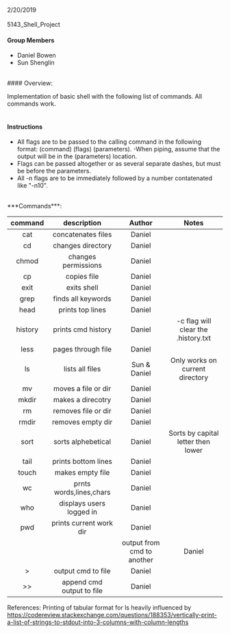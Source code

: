 2/20/2019 <br />
<br />
5143_Shell_Project <br />
#### Group Members

- Daniel Bowen
- Sun Shenglin

 <br />
 #### Overview:
 
Implementation of basic shell with the following list of commands. All commands work.   <br />
<br />
 #### Instructions

- All flags are to be passed to the calling command in the following format: (command) (flags) (parameters).
     -When piping, assume that the output will be in the (parameters) location.
- Flags can be passed altogether or as several separate dashes, but must be before the parameters.
- All -n flags are to be immediately followed by a number contatenated like "-n10".
<br />
 ***Commands***:

|   command       |   description            | Author      |    Notes                             |
|:---------------:|:------------------------:|:-----------:|:-----------------------------------: |
| cat             | concatenates files       | Daniel      |                                      |
| cd              | changes directory        | Daniel      |                                      |
| chmod           | changes permissions      | Daniel      |                                      |
| cp              | copies file              | Daniel      |                                      |
| exit            | exits shell              | Daniel      |                                      |
| grep            | finds all keywords       | Daniel      |                                      |
| head            | prints top lines         | Daniel      |                                      |
| history         | prints cmd history       | Daniel      | -c flag will clear the .history.txt  |
| less            | pages through file       | Daniel      |                                      |
| ls              | lists all files          | Sun & Daniel| Only works on current directory      |
| mv              | moves a file or dir      | Daniel      |                                      |
| mkdir           | makes a direcotry        | Daniel      |                                      |
| rm              | removes file or dir      | Daniel      |                                      |
| rmdir           | removes empty dir        | Daniel      |                                      |
| sort            | sorts alphebetical       | Daniel      | Sorts by capital letter then lower   |
| tail            | prints bottom lines      | Daniel      |                                      |
| touch           | makes empty file         | Daniel      |                                      |
| wc              | prnts words,lines,chars  | Daniel      |                                      |
| who             | displays users logged in | Daniel      |                                      |
| pwd             | prints current work dir  | Daniel      |                                      |
|  |              |output from cmd to another| Daniel      |                                      |
|  >              | output cmd to file       | Daniel      |                                      |
|  >>             | append cmd output to file| Daniel      |                                      |

References: Printing of tabular format for ls heavily influenced by https://codereview.stackexchange.com/questions/188353/vertically-print-a-list-of-strings-to-stdout-into-3-columns-with-column-lengths
